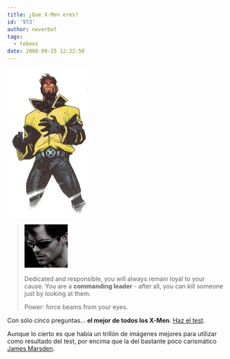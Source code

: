 ```yaml
---
title: ¿Que X-Men eres?
id: '973'
author: neverbot
tags:
  - tebeos
date: 2008-09-25 12:22:50
---
```


![Cíclope](./que-x-men-eres/cyclops_drawing.jpg "Cíclope")

> ![Cíclope (en las películas)](./que-x-men-eres/cyclops.jpg "Cíclope (en las películas)")
>
> Dedicated and responsible, you will always remain loyal to your cause. You are a **commanding leader** - after all, you can kill someone just by looking at them.
>
> Power: force beams from your eyes.

Con sólo cinco preguntas... **el mejor de todos los X-Men**. [Haz el test](http://www.blogthings.com/whichofthexmenareyouquiz/).

Aunque lo cierto es que había un trillón de imágenes mejores para utilizar como resultado del test, por encima que la del bastante poco carismático [James Marsden](http://www.imdb.com/name/nm0005188/).
